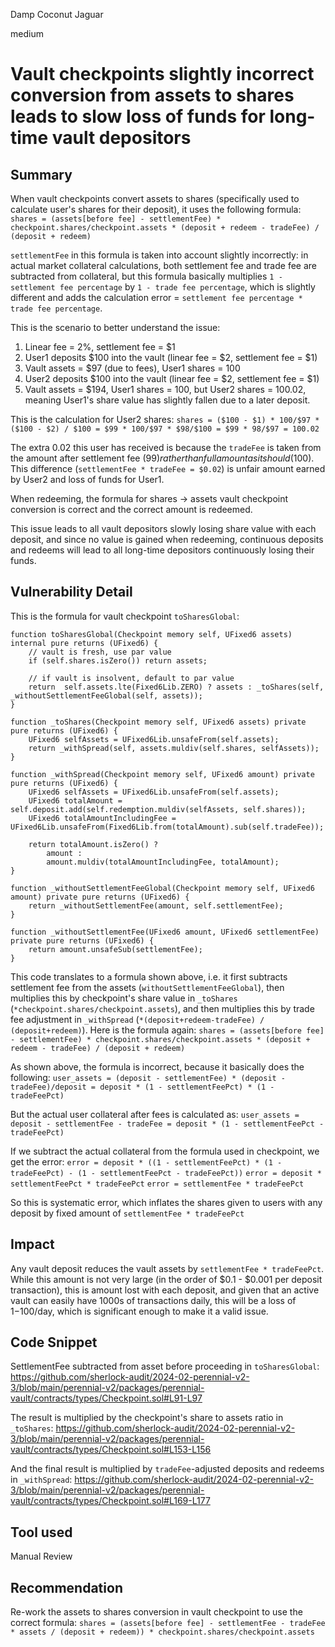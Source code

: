 Damp Coconut Jaguar

medium

# Vault checkpoints slightly incorrect conversion from assets to shares leads to slow loss of funds for long-time vault depositors

## Summary

When vault checkpoints convert assets to shares (specifically used to calculate user's shares for their deposit), it uses the following formula:
`shares = (assets[before fee] - settlementFee) * checkpoint.shares/checkpoint.assets * (deposit + redeem - tradeFee) / (deposit + redeem)`

`settlementFee` in this formula is taken into account slightly incorrectly: in actual market collateral calculations, both settlement fee and trade fee are subtracted from collateral, but this formula basically multiplies `1 - settlement fee percentage` by `1 - trade fee percentage`, which is slightly different and adds the calculation error = `settlement fee percentage * trade fee percentage`.

This is the scenario to better understand the issue:
1. Linear fee = 2%, settlement fee = $1
2. User1 deposits $100 into the vault (linear fee = $2, settlement fee = $1)
3. Vault assets = $97 (due to fees), User1 shares = 100
4. User2 deposits $100 into the vault (linear fee = $2, settlement fee = $1)
5. Vault assets = $194, User1 shares = 100, but User2 shares = 100.02, meaning User1's share value has slightly fallen due to a later deposit.

This is the calculation for User2 shares:
`shares = ($100 - $1) * 100/$97 * ($100 - $2) / $100 = $99 * 100/$97 * $98/$100 = $99 * 98/$97 = 100.02`

The extra 0.02 this user has received is because the `tradeFee` is taken from the amount after settlement fee ($99) rather than full amount as it should ($100). This difference (`settlementFee * tradeFee = $0.02`) is unfair amount earned by User2 and loss of funds for User1.

When redeeming, the formula for shares -> assets vault checkpoint conversion is correct and the correct amount is redeemed. 

This issue leads to all vault depositors slowly losing share value with each deposit, and since no value is gained when redeeming, continuous deposits and redeems will lead to all long-time depositors continuously losing their funds.

## Vulnerability Detail

This is the formula for vault checkpoint `toSharesGlobal`:
```solidity
function toSharesGlobal(Checkpoint memory self, UFixed6 assets) internal pure returns (UFixed6) {
    // vault is fresh, use par value
    if (self.shares.isZero()) return assets;

    // if vault is insolvent, default to par value
    return  self.assets.lte(Fixed6Lib.ZERO) ? assets : _toShares(self, _withoutSettlementFeeGlobal(self, assets));
}

function _toShares(Checkpoint memory self, UFixed6 assets) private pure returns (UFixed6) {
    UFixed6 selfAssets = UFixed6Lib.unsafeFrom(self.assets);
    return _withSpread(self, assets.muldiv(self.shares, selfAssets));
}

function _withSpread(Checkpoint memory self, UFixed6 amount) private pure returns (UFixed6) {
    UFixed6 selfAssets = UFixed6Lib.unsafeFrom(self.assets);
    UFixed6 totalAmount = self.deposit.add(self.redemption.muldiv(selfAssets, self.shares));
    UFixed6 totalAmountIncludingFee = UFixed6Lib.unsafeFrom(Fixed6Lib.from(totalAmount).sub(self.tradeFee));

    return totalAmount.isZero() ?
        amount :
        amount.muldiv(totalAmountIncludingFee, totalAmount);
}

function _withoutSettlementFeeGlobal(Checkpoint memory self, UFixed6 amount) private pure returns (UFixed6) {
    return _withoutSettlementFee(amount, self.settlementFee);
}

function _withoutSettlementFee(UFixed6 amount, UFixed6 settlementFee) private pure returns (UFixed6) {
    return amount.unsafeSub(settlementFee);
}
```

This code translates to a formula shown above, i.e. it first subtracts settlement fee from the assets (`withoutSettlementFeeGlobal`), then multiplies this by checkpoint's share value in `_toShares` (`*checkpoint.shares/checkpoint.assets`), and then multiplies this by trade fee adjustment in `_withSpread` (`*(deposit+redeem-tradeFee) / (deposit+redeem)`). Here is the formula again:
`shares = (assets[before fee] - settlementFee) * checkpoint.shares/checkpoint.assets * (deposit + redeem - tradeFee) / (deposit + redeem)`

As shown above, the formula is incorrect, because it basically does the following:
`user_assets = (deposit - settlementFee) * (deposit - tradeFee)/deposit = deposit * (1 - settlementFeePct) * (1 - tradeFeePct)`

But the actual user collateral after fees is calculated as:
`user_assets = deposit - settlementFee - tradeFee = deposit * (1 - settlementFeePct - tradeFeePct)`

If we subtract the actual collateral from the formula used in checkpoint, we get the error:
`error = deposit * ((1 - settlementFeePct) * (1 - tradeFeePct) - (1 - settlementFeePct - tradeFeePct))`
`error = deposit * settlementFeePct * tradeFeePct`
`error = settlementFee * tradeFeePct`

So this is systematic error, which inflates the shares given to users with any deposit by fixed amount of `settlementFee * tradeFeePct`

## Impact

Any vault deposit reduces the vault assets by `settlementFee * tradeFeePct`. While this amount is not very large (in the order of $0.1 - $0.001 per deposit transaction), this is amount lost with each deposit, and given that an active vault can easily have 1000s of transactions daily, this will be a loss of $1-$100/day, which is significant enough to make it a valid issue.

## Code Snippet

SettlementFee subtracted from asset before proceeding in `toSharesGlobal`:
https://github.com/sherlock-audit/2024-02-perennial-v2-3/blob/main/perennial-v2/packages/perennial-vault/contracts/types/Checkpoint.sol#L91-L97

The result is multiplied by the checkpoint's share to assets ratio in `_toShares`:
https://github.com/sherlock-audit/2024-02-perennial-v2-3/blob/main/perennial-v2/packages/perennial-vault/contracts/types/Checkpoint.sol#L153-L156

And the final result is multiplied by `tradeFee`-adjusted deposits and redeems in `_withSpread`:
https://github.com/sherlock-audit/2024-02-perennial-v2-3/blob/main/perennial-v2/packages/perennial-vault/contracts/types/Checkpoint.sol#L169-L177

## Tool used

Manual Review

## Recommendation

Re-work the assets to shares conversion in vault checkpoint to use the correct formula:
`shares = (assets[before fee] - settlementFee - tradeFee * assets / (deposit + redeem)) * checkpoint.shares/checkpoint.assets`